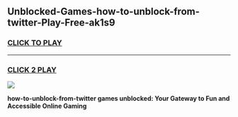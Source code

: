 
## Unblocked-Games-how-to-unblock-from-twitter-Play-Free-ak1s9
<h3>
<a href="https://premium76.site?title=how-to-unblock-from-twitter&ref=12A">CLICK TO PLAY</a></h3>
<hr>

<h3>
<a href="https://premium76.site?title=how-to-unblock-from-twitter&ref=12A">CLICK 2 PLAY</a>
  
</h3>

<a href="https://premium76.site?title=how-to-unblock-from-twitter&ref=12A"><img src="https://clearcache.store/games.png"></a>


**how-to-unblock-from-twitter games unblocked: Your Gateway to Fun and Accessible Online Gaming**
